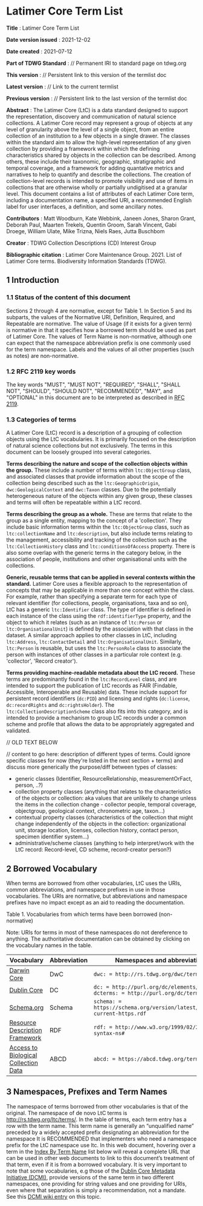 # Latimer Core Term List

**Title**
: Latimer Core Term List

**Date version issued**
: 2021-12-02

**Date created**
: 2021-07-12

**Part of TDWG Standard**
: // Permanent IRI to standard page on tdwg.org

**This version**
: // Persistent link to this version of the termlist doc

**Latest version**
: // Link to the current termlist

**Previous version**
: // Persistent link to the last version of the termlist doc

**Abstract**
: The Latimer Core (LtC) is a data standard designed to support the representation, discovery and communication of natural science collections. A Latimer Core record may represent a group of objects at any level of granularity above the level of a single object, from an entire collection of an institution to a few objects in a single drawer. The classes within the standard aim to allow the high-level representation of any given collection by providing a framework within which the defining characteristics shared by objects in the collection can be described. Among others, these include their taxonomic, geographic, stratigraphic and temporal coverage, and a framework for adding quantative metrics and narratives to help to quantify and describe the collections. 
The creation of collection-level records is intended to promote visibility and use of items in collections that are otherwise wholly or partially undigitised at a granular level. This document contains a list of attributes of each Latimer Core term, including a documentation name, a specified URI, a recommended English label for user interfaces, a definition, and some ancillary notes.

**Contributors**
: Matt Woodburn, Kate Webbink, Janeen Jones, Sharon Grant, Deborah Paul, Maarten Trekels, Quentin Groom, Sarah Vincent, Gabi Droege, William Ulate, Mike Trizna, Niels Raes, Jutta Buschbom

**Creator**
: TDWG Collection Descriptions (CD) Interest Group

**Bibliographic citation**
: Latimer Core Maintenance Group. 2021. List of Latimer Core terms. Biodiversity Information Standards (TDWG). <Persistent link to this version of the termlist doc>


## 1 Introduction

### 1.1 Status of the content of this document
Sections 2 through 4 are normative, except for Table 1. In Section 5 and its subparts, the values of the Normative URI, Definition, Required, and Repeatable are normative. The value of Usage (if it exists for a given term) is normative in that it specifies how a borrowed term should be used as part of Latimer Core. The values of Term Name is non-normative, although one can expect that the namespace abbreviation prefix is one commonly used for the term namespace. Labels and the values of all other properties (such as notes) are non-normative.

### 1.2 RFC 2119 key words
The key words "MUST", "MUST NOT", "REQUIRED", "SHALL", "SHALL NOT", "SHOULD", "SHOULD NOT", "RECOMMENDED", "MAY", and "OPTIONAL" in this document are to be interpreted as described in [RFC 2119](https://tools.ietf.org/html/rfc2119).

### 1.3 Categories of terms
A Latimer Core (LtC) record is a description of a grouping of collection objects using the LtC vocabularies. It is primarily focused on the description of natural science collections but not exclusively. The terms in this document can be loosely grouped into several categories.

**Terms describing the nature and scope of the collection objects within the group.** These include a number of terms within `ltc:ObjectGroup` class, and associated classes that provide information about the scope of the collection being described such as the `ltc:GeographicOrigin`, `dwc:GeologicalContext` and `dwc:Taxon` classes. Due to the potentially heterogeneous nature of the objects within any given group, these classes and terms will often be repeatable within a LtC record.

**Terms describing the group as a whole.** These are terms that relate to the group as a single entity, mapping to the concept of a 'collection'. They include basic information terms within the `ltc:ObjectGroup` class, such as `ltc:collectionName` and `ltc:description`, but also include terms relating to the management, accessibility and tracking of the collection such as the `ltc:CollectionHistory` class and `ltc:conditionsOfAccess` property. There is also some overlap with the generic terms in the category below, in the association of people, institutions and other organisational units with the collections.  

**Generic, reusable terms that can be applied in several contexts within the standard.** Latimer Core uses a flexible approach to the representation of concepts that may be applicable in more than one concept within the class. For example, rather than specifying a separate term for each type of relevant identifier (for collections, people, organisations, taxa and so on), LtC has a generic `ltc:Identifier` class. The type of identifier is defined in each instance of the class using the `rdf:identifierType` property, and the object to which it relates (such as an instance of `ltc:Person` or `ltc:OrganisationalUnit`) is defined by the association with that class in the dataset. A similar approach applies to other classes in LtC, including `ltc:Address`, `ltc:ContactDetail` and `ltc:OrganisationalUnit`. Similarly, `ltc:Person` is reusable, but uses the `ltc:PersonRole` class to associate the person with instances of other classes in a particular role context (e.g. 'collector', 'Record creator').

**Terms providing machine-readable metadata about the LtC record.** These terms are predominantly found in the `ltc:RecordLevel` class, and are intended to support the publication of LtC records as FAIR (Findable, Accessible, Interoperable and Reusable) data. These include support for persistent record identifiers (`dc:PID`) and licensing and rights (`dc:license`, `dc:recordRights` and `dc:rightsHolder`). The `ltc:CollectionDescriptionScheme` class also fits into this category, and is intended to provide a mechanism to group LtC records under a common scheme and profile that allows the data to be appropriately aggregated and validated.

// OLD TEXT BELOW

// content to go here: description of different types of terms. Could ignore specific classes for now (they're listed in the next section + terms) and discuss more generically the purpose/diff between types of classes: 
- generic classes (Identifier, ResourceRelationship, measurementOrFact, person, ..?)
- collection property classes (anything that relates to the characteristics of the objects or collection: aka values that are unlikely to change unless the items in the collection change - collector people, temporal coverage, objectgroup, geological context, chronometric age, taxon...)
- contextual property classes (characteristics of the collection that might change independently of the objects in the collection: organizational unit, storage location, licenses, collection history, contact person, specimen identifier system...) 
- administrative/scheme classes (anything to help interpret/work with the LtC record: Record-level, CD scheme, record-creator person?)

## 2 Borrowed Vocabulary
When terms are borrowed from other vocabularies, LtC uses the URIs, common abbreviations, and namespace prefixes in use in those vocabularies. The URIs are normative, but abbreviations and namespace prefixes have no impact except as an aid to reading the documentation.

Table 1. Vocabularies from which terms have been borrowed (non-normative)

Note: URIs for terms in most of these namespaces do not dereference to anything.  The authoritative documentation can be obtained by clicking on the vocabulary names in the table.

| Vocabulary | Abbreviation | Namespaces and abbreviations |
|------------|--------------|------------------------------|
| [Darwin Core](https://dwc.tdwg.org/terms/) | DwC         | `dwc: = http://rs.tdwg.org/dwc/terms/`
| [Dublin Core](http://dublincore.org/documents/dcmi-terms/) | DC          | `dc: = http://purl.org/dc/elements/1.1/, dcterms: = http://purl.org/dc/terms/` |
| [Schema.org](https://schema.org/) | Schema      | `schema: =  https://schema.org/version/latest/schemaorg-current-https.rdf` |
| [Resource Description Framework](https://www.w3.org/RDF/) | RDF | `rdf: = http://www.w3.org/1999/02/22-rdf-syntax-ns#` |
| [Access to Biological Collection Data](https://abcd.tdwg.org/) | ABCD | `abcd: = https://abcd.tdwg.org/terms/` |


## 3 Namespaces, Prefixes and Term Names
The namespace of terms borrowed from other vocabularies is that of the original. The namespace of de novo LtC terms is http://rs.tdwg.org/ltc/terms/. In the table of terms, each term entry has a row with the term name. This term name is generally an “unqualified name” preceded by a widely accepted prefix designating an abbreviation for the namespace It is RECOMMENDED that implementers who need a namespace prefix for the LtC namespace use ltc. In this web document, hovering over a term in the [Index By Term Name](https://ltc.tdwg.org/termlist/#index-by-term-name) list below will reveal a complete URL that can be used in other web documents to link to this document’s treatment of that term, even if it is from a borrowed vocabulary. It is very important to note that some vocabularies, e.g those of the [Dublin Core Metadata Initiative (DCMI)](http://dublincore.org/), provide versions of the same term in two different namespaces, one providing for string values and one providing for URIs, even where that separation is simply a recommendation, not a mandate. See this [DCMI wiki entry](https://web.archive.org/web/20171126043657/https://github.com/dcmi/repository/blob/master/mediawiki_wiki/FAQ/DC_and_DCTERMS_Namespaces.md) on this topic.
